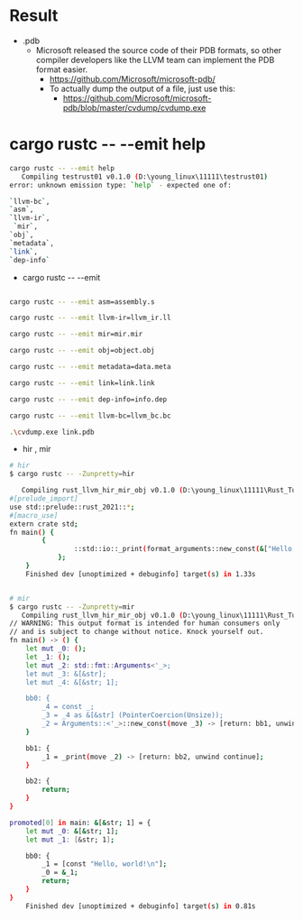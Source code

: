 # Result

- .pdb 
  - Microsoft released the source code of their PDB formats, so other compiler developers like the LLVM team can implement the PDB format easier.
    - https://github.com/Microsoft/microsoft-pdb/
    - To actually dump the output of a file, just use this:
      - https://github.com/Microsoft/microsoft-pdb/blob/master/cvdump/cvdump.exe

# cargo rustc -- --emit help

```bash
cargo rustc -- --emit help
   Compiling testrust01 v0.1.0 (D:\young_linux\11111\testrust01)
error: unknown emission type: `help` - expected one of:

`llvm-bc`,
`asm`,
`llvm-ir`,
 `mir`,
`obj`,
`metadata`,
`link`,
`dep-info`
```
- cargo rustc -- --emit

```bash

cargo rustc -- --emit asm=assembly.s

cargo rustc -- --emit llvm-ir=llvm_ir.ll

cargo rustc -- --emit mir=mir.mir

cargo rustc -- --emit obj=object.obj

cargo rustc -- --emit metadata=data.meta

cargo rustc -- --emit link=link.link

cargo rustc -- --emit dep-info=info.dep

cargo rustc -- --emit llvm-bc=llvm_bc.bc

.\cvdump.exe link.pdb

```

- hir , mir

```bash
# hir
$ cargo rustc -- -Zunpretty=hir

   Compiling rust_llvm_hir_mir_obj v0.1.0 (D:\young_linux\11111\Rust_Tutorial_Full_course\23_Rust_LLVM_IR\rust_llvm_hir_mir_obj)
#[prelude_import]
use std::prelude::rust_2021::*;
#[macro_use]
extern crate std;
fn main() {
        {
                ::std::io::_print(format_arguments::new_const(&["Hello, world!\n"]));
            };
    }
    Finished dev [unoptimized + debuginfo] target(s) in 1.33s


# mir
$ cargo rustc -- -Zunpretty=mir
   Compiling rust_llvm_hir_mir_obj v0.1.0 (D:\young_linux\11111\Rust_Tutorial_Full_course\23_Rust_LLVM_IR\rust_llvm_hir_mir_obj)
// WARNING: This output format is intended for human consumers only
// and is subject to change without notice. Knock yourself out.
fn main() -> () {
    let mut _0: ();
    let _1: ();
    let mut _2: std::fmt::Arguments<'_>;
    let mut _3: &[&str];
    let mut _4: &[&str; 1];

    bb0: {
        _4 = const _;
        _3 = _4 as &[&str] (PointerCoercion(Unsize));
        _2 = Arguments::<'_>::new_const(move _3) -> [return: bb1, unwind continue];
    }

    bb1: {
        _1 = _print(move _2) -> [return: bb2, unwind continue];
    }

    bb2: {
        return;
    }
}

promoted[0] in main: &[&str; 1] = {
    let mut _0: &[&str; 1];
    let mut _1: [&str; 1];

    bb0: {
        _1 = [const "Hello, world!\n"];
        _0 = &_1;
        return;
    }
}
    Finished dev [unoptimized + debuginfo] target(s) in 0.81s

```
